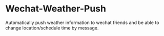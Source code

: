 # Wechat-Weather-Push
Automatically push weather information to wechat friends and be able to change location/schedule time by message.
